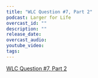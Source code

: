 ```yaml
---
title: "WLC Question #7, Part 2"
podcast: Larger for Life
overcast_id: ""
description: ""
release_date: 
overcast_audio: 
youtube_video: 
tags:
---
```


[WLC Question #7, Part 2](https://largerforlife.podbean.com/e/wlc-question-7-part-2/)
